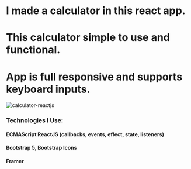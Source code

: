 # I made a calculator in this react app.
# This calculator simple to use and functional.
# App is full responsive and supports keyboard inputs.

![calculator-reactjs](https://user-images.githubusercontent.com/34348780/131378669-9369fdd6-ea4f-4903-b40a-8c7e984e8638.jpg)

### Technologies I Use: <br/>
####  ECMAScript ReactJS (callbacks, events, effect, state, listeners) <br/>
#### Bootstrap 5, Bootstrap Icons <br/>
####  Framer <br/>